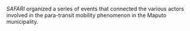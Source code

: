 ---
---

*SAFARI* organized a series of events that connected the various actors involved in the para-transit mobility phenomenon in the Maputo municipality.
